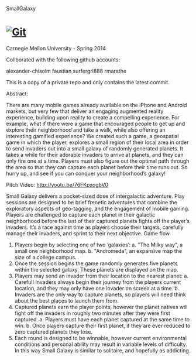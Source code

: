 SmallGalaxy

[![Git](https://app.soluble.cloud/api/v1/public/badges/63934700-75d0-4d75-be44-f9947d6b31ed.svg?orgId=679096383598)](https://app.soluble.cloud/repos/details/github.com/desteves/smallgalaxy?orgId=679096383598)  
===========

Carnegie Mellon University - Spring 2014


Collborated with the following github accounts:

alexander-chisolm
faustian
surfergrl888
rmarathe

This is a copy of a private repo and only contains the latest commit.

Abstract:

There are many mobile games already available on the iPhone and
Android markets, but very few that deliver an engaging augmented reality
experience, building upon reality to create a compelling experience. For
example, what if there were a game that encouraged people to get up and
explore their neighborhood and take a walk, while also offering an
interesting gamified experience? We created such a game, a geospatial
game in which the player, explores a small region of their local area in
order to send invaders out into a small galaxy of randomly generated
planets. It takes a while for their adorable invaders to arrive at planets, and
they can only fire one at a time. Players must also figure out the optimal
path through the area so that they can capture each planet before their
time runs out. So hurry up, and see if you can conquer your
neighborhood’s galaxy!

Pitch Video:
http://youtu.be/76FKpxogbV0


Small Galaxy delivers a pocket-sized dose of intergalactic adventure.
Play sessions are designed to be brief frenetic adventures that combine the
exploratory aspects of geo-tagging, and the engagement of mobile
gaming. Players are challenged to capture each planet in their galactic
neighborhood before the last of their captured planets fights off the
player’s invaders. It’s a race against time as players choose their targets,
carefully manage their invaders, and sprint to their next objective.
Game flow
1. Players begin by selecting one of two ‘galaxies’:
a. "The Milky way", a small one neighborhood map.
b. "Andromeda", an expansive map the size of a college
campus.
2. Once the session begins the game randomly generates five
planets within the selected galaxy. These planets are displayed
on the map.
3. Players may send an invader from their location to the nearest
planet:
a. Careful! Invaders always begin their journey from the
players current location, and they may only have one
invader on screen at a time.
b. Invaders are the only way to capture planets, so players
will need think about the best places to launch them
from.
4. Captured planets earn the player points, however the planet
natives will fight off the invaders in roughly two minutes after
they were first captured.
a. Players must have each planet captured at the same
time to win.
b. Once players capture their first planet, if they are ever
reduced to zero captured planets they lose.
5. Each round is designed to be winnable, however current
environmental conditions and personal ability may result in
variable levels of difficulty. In this way Small Galaxy is similar
to solitaire, and hopefully as addicting.
